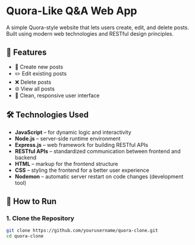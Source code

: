 # Quora-Like Q&A Web App

A simple Quora-style website that lets users create, edit, and delete posts. Built using modern web technologies and RESTful design principles.

## 🚀 Features

- 📝 Create new posts  
- ✏️ Edit existing posts  
- ❌ Delete posts  
- 🌐 View all posts  
- 📱 Clean, responsive user interface

## 🛠️ Technologies Used

- **JavaScript** – for dynamic logic and interactivity  
- **Node.js** – server-side runtime environment  
- **Express.js** – web framework for building RESTful APIs  
- **RESTful APIs** – standardized communication between frontend and backend  
- **HTML** – markup for the frontend structure  
- **CSS** – styling the frontend for a better user experience  
- **Nodemon** – automatic server restart on code changes (development tool)

## 🧪 How to Run

### 1. Clone the Repository

```bash
git clone https://github.com/yourusername/quora-clone.git
cd quora-clone
